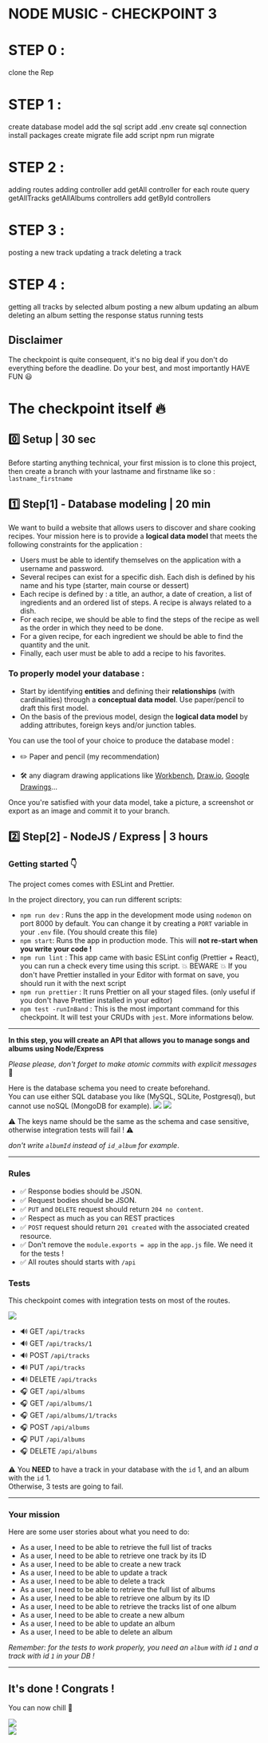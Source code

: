 # NODE MUSIC - CHECKPOINT 3

# STEP 0 :

clone the Rep

# STEP 1 :

create database model
add the sql script
add .env
create sql connection
install packages
create migrate file
add script npm run migrate

# STEP 2 :

adding routes
adding controller
add getAll controller for each route
query getAllTracks getAllAlbums controllers
add getById controllers

# STEP 3 :

posting a new track
updating a track
deleting a track

# STEP 4 :

getting all tracks by selected album
posting a new album
updating an album
deleting an album
setting the response status
running tests

## Disclaimer

The checkpoint is quite consequent, it's no big deal if you don't do everything before the deadline. Do your best, and most importantly HAVE FUN 😃

# The checkpoint itself 🔥

## :zero: Setup | 30 sec

Before starting anything technical, your first mission is to clone this project, then create a branch with your lastname and firstname like so : `lastname_firstname`

## :one: Step[1] - Database modeling | 20 min

We want to build a website that allows users to discover and share cooking recipes. Your mission here is to provide a **logical data model** that meets the following constraints for the application :

- Users must be able to identify themselves on the application with a username and password.
- Several recipes can exist for a specific dish. Each dish is defined by his name and his type (starter, main course or dessert)
- Each recipe is defined by : a title, an author, a date of creation, a list of ingredients and an ordered list of steps. A recipe is always related to a dish.
- For each recipe, we should be able to find the steps of the recipe as well as the order in which they need to be done.
- For a given recipe, for each ingredient we should be able to find the quantity and the unit.
- Finally, each user must be able to add a recipe to his favorites.

### To properly model your database :

- Start by identifying **entities** and defining their **relationships** (with cardinalities) through a **conceptual data model**. Use paper/pencil to draft this first model.
- On the basis of the previous model, design the **logical data model**
  by adding attributes, foreign keys and/or junction tables.

You can use the tool of your choice to produce the database model :

- ✏️ Paper and pencil (my recommendation)

- 🛠️ any diagram drawing applications like [Workbench](https://www.mysql.com/fr/products/workbench/), [Draw.io](https://app.diagrams.net/), [Google Drawings](https://chrome.google.com/webstore/detail/google-drawings/mkaakpdehdafacodkgkpghoibnmamcme/related?hl=fr)...

Once you're satisfied with your data model, take a picture, a screenshot or export as an image and commit it to your branch.

## :two: Step[2] - NodeJS / Express | 3 hours

### Getting started :point_down:

The project comes comes with ESLint and Prettier.

In the project directory, you can run different scripts:

- `npm run dev` : Runs the app in the development mode using `nodemon` on port 8000 by default. You can change it by creating a `PORT` variable in your `.env` file. (You should create this file)
- `npm start`: Runs the app in production mode. This will **not re-start when you write your code !**
- `npm run lint` : This app came with basic ESLint config (Prettier + React), you can run a check every time using this script. :collision: BEWARE :collision: If you don't have Prettier installed in your Editor with format on save, you should run it with the next script
- `npm run prettier` : It runs Prettier on all your staged files. (only useful if you don't have Prettier installed in your editor)
- `npm test -runInBand` : This is the most important command for this checkpoint. It will test your CRUDs with `jest`. More informations below.

---

**In this step, you will create an API that allows you to manage songs and albums using Node/Express**

_Please please, don't forget to make atomic commits with explicit messages_ :pray:

Here is the database schema you need to create beforehand.  
You can use either SQL database you like (MySQL, SQLite, Postgresql), but cannot use noSQL (MongoDB for example).
![](https://camo.githubusercontent.com/3c19127eade9d784c0060d3e2a4e7838e653a50bd576b9c7a0c4a7b0a0d8373d/68747470733a2f2f692e696d6775722e636f6d2f5a33444b5643542e706e67)
![](https://camo.githubusercontent.com/947c593bda05ee3591b2a5c387865e3b94f45f2eef165ff62bea9311e46dbfa6/68747470733a2f2f692e696d6775722e636f6d2f504473536f45432e706e67)

:warning: The keys name should be the same as the schema and case sensitive, otherwise integration tests will fail ! :warning:

_don't write `albumId` instead of `id_album` for example_.

---

### Rules

- :white_check_mark: Response bodies should be JSON.
- :white_check_mark: Request bodies should be JSON.
- :white_check_mark: `PUT` and `DELETE` request should return `204 no content`.
- :white_check_mark: Respect as much as you can REST practices
- :white_check_mark: `POST` request should return `201 created` with the associated created resource.
- :white_check_mark: Don't remove the `module.exports = app` in the `app.js` file. We need it for the tests !
- :white_check_mark: All routes should starts with `/api`

### Tests

This checkpoint comes with integration tests on most of the routes.

![](https://media.giphy.com/media/sECT307ocX509Gh9bI/giphy.gif)

- :loud_sound: GET `/api/tracks`
- :loud_sound: GET `/api/tracks/1`
- :loud_sound: POST `/api/tracks`
- :loud_sound: PUT `/api/tracks`
- :loud_sound: DELETE `/api/tracks`
- :headphones: GET `/api/albums`
- :headphones: GET `/api/albums/1`
- :headphones: GET `/api/albums/1/tracks`
- :headphones: POST `/api/albums`
- :headphones: PUT `/api/albums`
- :headphones: DELETE `/api/albums`

:warning: You **NEED** to have a track in your database with the `id` 1, and an album with the `id` 1.  
Otherwise, 3 tests are going to fail.

---

### Your mission

Here are some user stories about what you need to do:

- As a user, I need to be able to retrieve the full list of tracks
- As a user, I need to be able to retrieve one track by its ID
- As a user, I need to be able to create a new track
- As a user, I need to be able to update a track
- As a user, I need to be able to delete a track
- As a user, I need to be able to retrieve the full list of albums
- As a user, I need to be able to retrieve one album by its ID
- As a user, I need to be able to retrieve the tracks list of one album
- As a user, I need to be able to create a new album
- As a user, I need to be able to update an album
- As a user, I need to be able to delete an album

_Remember: for the tests to work properly, you need an `album` with id `1` and a track with id `1` in your DB !_

---

## It's done ! Congrats !

You can now chill :beers:

![](https://media.giphy.com/media/l0Iyl55kTeh71nTXy/giphy.gif)  
![](https://media.giphy.com/media/pHYaWbspekVsTKRFQT/giphy.gif)
